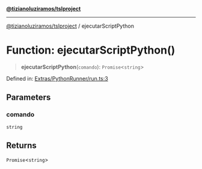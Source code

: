 [**@tizianoluziramos/tslproject**](../README.md)

***

[@tizianoluziramos/tslproject](../globals.md) / ejecutarScriptPython

# Function: ejecutarScriptPython()

> **ejecutarScriptPython**(`comando`): `Promise`\<`string`\>

Defined in: [Extras/PythonRunner/run.ts:3](https://github.com/tizianoluziramos/TypeScript-Lenguage-Proyect/blob/1a68252d6a31602ecc3346fe4bed87bd01ab43ff/src/Extras/PythonRunner/run.ts#L3)

## Parameters

### comando

`string`

## Returns

`Promise`\<`string`\>
